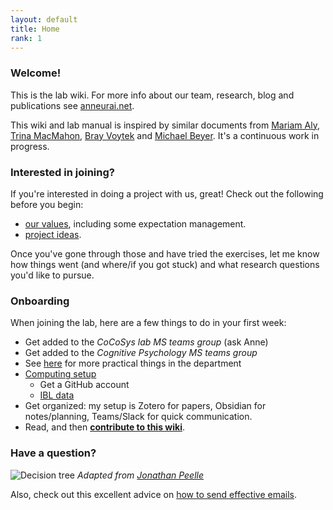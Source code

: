 ```yaml
---
layout: default
title: Home
rank: 1
---
```


### Welcome!
This is the lab wiki. For more info about our team, research, blog and publications see [anneurai.net](https://anneurai.net).

This wiki and lab manual is inspired by similar documents from [Mariam Aly](https://osf.io/mdh87/wiki/home/), [Trina MacMahon](https://d1uqjtzsuwlnsf.cloudfront.net/wp-content/uploads/sites/163/2016/11/McMahon_UW_Compact_Example.pdf), [Bray Voytek](https://voyteklab.com/philosophy) and [Michael Beyer](https://docs.google.com/document/d/1Y1wzFVdp-FCoGM47okaW5eYdOOfpgXD5nM9Q7DpwAMo/edit). It's a continuous work in progress.

### Interested in joining?

If you're interested in doing a project with us, great! Check out the following before you begin:
- [our values](https://anne-urai.github.io/lab_wiki/Vision.html), including some expectation management.
- [project ideas](https://anne-urai.github.io/lab_wiki/ProjectIdeas.html).

Once you've gone through those and have tried the exercises, let me know how things went (and where/if you got stuck) and what research questions you'd like to pursue.

### Onboarding
When joining the lab, here are a few things to do in your first week:
- Get added to the _CoCoSys lab MS teams group_ (ask Anne)
- Get added to the _Cognitive Psychology MS teams group_ 
- See [here](https://anne-urai.github.io/lab_wiki/IBLdata.html) for more practical things in the department
- [Computing setup](https://anne-urai.github.io/lab_wiki/PythonSetup.html)
    - Get a GitHub account
    - [IBL data](https://anne-urai.github.io/lab_wiki/IBLdata.html)
- Get organized: my setup is Zotero for papers, Obsidian for notes/planning, Teams/Slack for quick communication.
- Read, and then **[contribute to this wiki](https://github.com/anne-urai/lab_wiki/ContributeToWiki.html)**.

### Have a question?
![Decision tree](https://github.com/anne-urai/lab_wiki/blob/main/lab_decision_tree.png?raw=true)
_Adapted from [Jonathan Peelle](https://github.com/jpeelle/peellelab_manual/blob/master/figures/lab_decision_tree.pdf)_

Also, check out this excellent advice on [how to send effective emails](https://threadreaderapp.com/thread/1411866547631521792.html).
